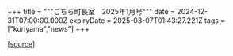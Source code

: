 +++
title = """こちら町長室　2025年1月号"""
date = 2024-12-31T07:00:00.000Z
expiryDate = 2025-03-07T01:43:27.221Z
tags = ["kuriyama","news"]
+++


[[source]](https://www.town.kuriyama.hokkaido.jp/site/mayor/30273.html)
